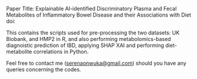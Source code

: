 Paper Title: Explainable AI-identified Discriminatory Plasma and Fecal Metabolites of Inflammatory Bowel Disease and their Associations with Diet
doi:

This contains the scripts used for pre-processing the two datasets: UK Biobank, and HMP2 in R, and also performing metabolomics-based diagnoistic prediction of IBD, applying SHAP XAI and performing diet-metabolite correlations in Python.

Feel free to contact me (serenaonwuka@gmail.com) should you have any queries concerning the codes.

